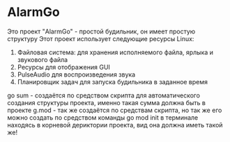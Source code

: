 # AlarmGo
Это проект "AlarmGo" - простой будильник, он имеет простую структуру
Этот проект использует следующие ресурсы Linux:

1) Файловая система: для хранения исполняемого файла, ярлыка и звукового файла
2) Ресурсы для отображения GUI
3) PulseAudio для воспроизведения звука
4) Планировщик задач для запуска будильника в заданное время


go sum - создаётся по средством скрипта для автоматического создания структуры проекта, именно такая сумма должна быть в проекте
g.mod - так же создаётся по средствам скрипта, но так же его можно создать по средством команды go mod init в терминале находясь в корневой дериктории проекта,
вид она должна иметь такой же!
